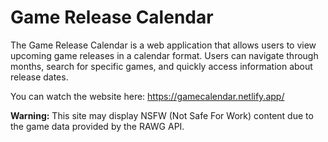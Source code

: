 # Game Release Calendar

The Game Release Calendar is a web application that allows users to view upcoming game releases in a calendar format. Users can navigate through months, search for specific games, and quickly access information about release dates.

You can watch the website here: https://gamecalendar.netlify.app/

**Warning:** This site may display NSFW (Not Safe For Work) content due to the game data provided by the RAWG API.

